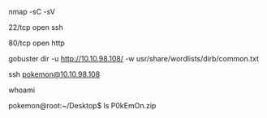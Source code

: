 nmap -sC -sV <ip>

22/tcp open ssh 

80/tcp open http 

gobuster dir -u http://10.10.98.108/ -w usr/share/wordlists/dirb/common.txt  

ssh pokemon@10.10.98.108 

whoami

pokemon@root:~/Desktop$ ls
P0kEmOn.zip


